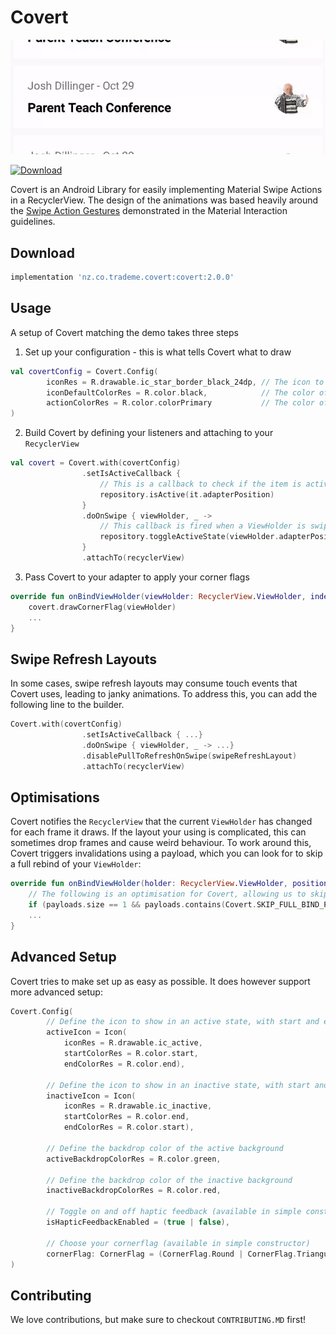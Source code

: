 # Covert

![Covert](./art/covert_demo.gif)

[ ![Download](https://api.bintray.com/packages/trademe/Covert/covert/images/download.svg) ](https://bintray.com/trademe/Covert/covert/_latestVersion)

 Covert is an Android Library for easily implementing Material Swipe Actions in a RecyclerView. The design of the animations was based heavily around the [Swipe Action Gestures](https://material.io/design/interaction/gestures.html#types-of-gestures) demonstrated in the Material Interaction guidelines.

## Download

```groovy
implementation 'nz.co.trademe.covert:covert:2.0.0'
```

## Usage
A setup of Covert matching the demo takes three steps
1. Set up your configuration - this is what tells Covert what to draw
```kotlin
val covertConfig = Covert.Config(
        iconRes = R.drawable.ic_star_border_black_24dp, // The icon to show
        iconDefaultColorRes = R.color.black,            // The color of the icon
        actionColorRes = R.color.colorPrimary           // The color of the background
)
```
2. Build Covert by defining your listeners and attaching to your `RecyclerView`
```kotlin
val covert = Covert.with(covertConfig)
                .setIsActiveCallback {
                    // This is a callback to check if the item is active, i.e checked
                    repository.isActive(it.adapterPosition)
                }
                .doOnSwipe { viewHolder, _ ->
                    // This callback is fired when a ViewHolder is swiped
                    repository.toggleActiveState(viewHolder.adapterPosition)
                }
                .attachTo(recyclerView)
```
3. Pass Covert to your adapter to apply your corner flags
```kotlin
override fun onBindViewHolder(viewHolder: RecyclerView.ViewHolder, index: Int) {
    covert.drawCornerFlag(viewHolder)
    ...
}
```
## Swipe Refresh Layouts
In some cases, swipe refresh layouts may consume touch events that Covert uses, leading to janky animations. To address this, you can add the following line to the builder.
```kotlin
Covert.with(covertConfig)
                .setIsActiveCallback { ...}
                .doOnSwipe { viewHolder, _ -> ...}
                .disablePullToRefreshOnSwipe(swipeRefreshLayout)
                .attachTo(recyclerView)
```

## Optimisations
Covert notifies the `RecyclerView` that the current `ViewHolder` has changed for each frame it draws. If the layout your using is complicated, this can sometimes drop frames and cause weird behaviour. To work around this, Covert triggers invalidations using a payload, which you can look for to skip a full rebind of your `ViewHolder`:

```kotlin
override fun onBindViewHolder(holder: RecyclerView.ViewHolder, position: Int, payloads: List<Any>) {
    // The following is an optimisation for Covert, allowing us to skip re-binding of ViewHolders if only drawing the child
    if (payloads.size == 1 && payloads.contains(Covert.SKIP_FULL_BIND_PAYLOAD)) return
    ...
}
```
## Advanced Setup
Covert tries to make set up as easy as possible. It does however support more advanced setup:
```kotlin
Covert.Config(
        // Define the icon to show in an active state, with start and end colors 
        activeIcon = Icon(
            iconRes = R.drawable.ic_active,
            startColorRes = R.color.start,
            endColorRes = R.color.end),

        // Define the icon to show in an inactive state, with start and end colors 
        inactiveIcon = Icon(
            iconRes = R.drawable.ic_inactive,
            startColorRes = R.color.end,
            endColorRes = R.color.start),
        
        // Define the backdrop color of the active background
        activeBackdropColorRes = R.color.green,

        // Define the backdrop color of the inactive background
        inactiveBackdropColorRes = R.color.red,

        // Toggle on and off haptic feedback (available in simple constructor)
        isHapticFeedbackEnabled = (true | false),

        // Choose your cornerflag (available in simple constructor)
        cornerFlag: CornerFlag = (CornerFlag.Round | CornerFlag.Triangular | CornerFlag.Custom(R.dimen.size, R.drawable.flag) | CornerFlag.Disabled)
)
```
## Contributing

We love contributions, but make sure to checkout `CONTRIBUTING.MD` first!


